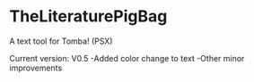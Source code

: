 # TheLiteraturePigBag
A text tool for Tomba! (PSX)

Current version: V0.5
-Added color change to text
-Other minor improvements
